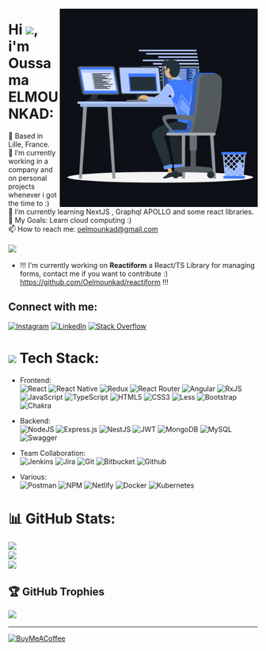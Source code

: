 <p><img align="right" src="https://github.com/Oelmounkad/Oelmounkad/blob/main/img/gif.gif" alt="oelmounkad" width="400px" /></p>

# Hi <img src = "https://raw.githubusercontent.com/MartinHeinz/MartinHeinz/master/wave.gif" width = 30px>, i'm Oussama ELMOUNKAD:

📍 Based in Lille, France. <br>🔭 I’m currently working in a company and on personal projects whenever i got the time to :)<br>🌱 I’m currently learning NextJS , Graphql APOLLO and some react libraries.<br>🥅 My Goals: Learn cloud computing :)<br>📫 How to reach me: oelmounkad@gmail.com<br><br>
[![](https://visitcount.itsvg.in/api?id=oelmounkad&icon=0&color=0)](https://visitcount.itsvg.in)

+ !!! I'm currently working on **Reactiform** a React/TS Library for managing forms, contact me if you want to contribute :) 
 https://github.com/Oelmounkad/reactiform !!!

## Connect with me:
[![Instagram](https://img.shields.io/badge/Instagram-%23E4405F.svg?logo=Instagram&logoColor=white)](https://instagram.com/oelmounkad) [![LinkedIn](https://img.shields.io/badge/LinkedIn-%230077B5.svg?logo=linkedin&logoColor=white)](https://linkedin.com/in/oussamaelmounkad) [![Stack Overflow](https://img.shields.io/badge/-Stackoverflow-FE7A16?logo=stack-overflow&logoColor=white)](https://stackoverflow.com/users/8324862) 

# <img src = "https://media2.giphy.com/media/QssGEmpkyEOhBCb7e1/giphy.gif?cid=ecf05e47a0n3gi1bfqntqmob8g9aid1oyj2wr3ds3mg700bl&rid=giphy.gif" width = 32px> Tech Stack:

+ Frontend: <br>
![React](https://img.shields.io/badge/react-%2320232a.svg?style=flat-square&logo=react&logoColor=%2361DAFB) ![React Native](https://img.shields.io/badge/react_native-%2320232a.svg?style=flat-square&logo=react&logoColor=%2361DAFB) ![Redux](https://img.shields.io/badge/redux-%23593d88.svg?style=flat-square&logo=redux&logoColor=white) ![React Router](https://img.shields.io/badge/React_Router-CA4245?style=flat-square&logo=react-router&logoColor=white)
![Angular](https://img.shields.io/badge/angular-%23DD0031.svg?style=flat-square&logo=angular&logoColor=white) ![RxJS](https://img.shields.io/badge/rxjs-%23B7178C.svg?style=flat-square&logo=reactivex&logoColor=white)![JavaScript](https://img.shields.io/badge/javascript-%23323330.svg?style=flat-square&logo=javascript&logoColor=%23F7DF1E) ![TypeScript](https://img.shields.io/badge/typescript-%23007ACC.svg?style=flat-square&logo=typescript&logoColor=white) ![HTML5](https://img.shields.io/badge/html5-%23E34F26.svg?style=flat-square&logo=html5&logoColor=white) ![CSS3](https://img.shields.io/badge/css3-%231572B6.svg?style=flat-square&logo=css3&logoColor=white) ![Less](https://img.shields.io/badge/less-2B4C80?style=flat-square&logo=less&logoColor=white)  ![Bootstrap](https://img.shields.io/badge/bootstrap-%23563D7C.svg?style=flat-square&logo=bootstrap&logoColor=white) ![Chakra](https://img.shields.io/badge/chakra-%234ED1C5.svg?style=flat-square&logo=chakraui&logoColor=white)
  
+ Backend: <br>
![NodeJS](https://img.shields.io/badge/node.js-6DA55F?style=flat-square&logo=node.js&logoColor=white) ![Express.js](https://img.shields.io/badge/express.js-%23404d59.svg?style=flat-square&logo=express&logoColor=%2361DAFB)
![NestJS](https://img.shields.io/badge/nestjs-%23E0234E.svg?style=flat-square&logo=nestjs&logoColor=white) 
![JWT](https://img.shields.io/badge/JWT-black?style=flat-square&logo=JSON%20web%20tokens) ![MongoDB](https://img.shields.io/badge/MongoDB-%234ea94b.svg?style=flat-square&logo=mongodb&logoColor=white) ![MySQL](https://img.shields.io/badge/mysql-%2300f.svg?style=flat-square&logo=mysql&logoColor=white)
![Swagger](https://img.shields.io/badge/-Swagger-%23Clojure?style=flat-square&logo=swagger&logoColor=white)
+ Team Collaboration: <br>
![Jenkins](https://img.shields.io/badge/jenkins-%232C5263.svg?style=flat-square&logo=jenkins&logoColor=white) ![Jira](https://img.shields.io/badge/jira-%230A0FFF.svg?style=flat-square&logo=jira&logoColor=white)
![Git](https://img.shields.io/badge/git-%FF6C37.svg?style=flat-square&logo=git&logoColor=white)
![Bitbucket](https://img.shields.io/badge/bitbucket-%23326ce5.svg?style=flat-square&logo=bitbucket&logoColor=white)
![Github](https://img.shields.io/badge/github-%23000000.svg?style=flat-square&logo=github&logoColor=white)
+ Various: <br>
![Postman](https://img.shields.io/badge/Postman-FF6C37?style=flat-square&logo=postman&logoColor=white)
![NPM](https://img.shields.io/badge/NPM-%23000000.svg?style=flat-square&logo=npm&logoColor=white)
![Netlify](https://img.shields.io/badge/netlify-%23000000.svg?style=flat-square&logo=netlify&logoColor=#00C7B7)
![Docker](https://img.shields.io/badge/docker-%230db7ed.svg?style=flat-square&logo=docker&logoColor=white) ![Kubernetes](https://img.shields.io/badge/kubernetes-%23326ce5.svg?style=flat-square&logo=kubernetes&logoColor=white)   
 
# 📊 GitHub Stats:
![](https://github-readme-stats.vercel.app/api?username=oelmounkad&theme=dark&hide_border=false&include_all_commits=true&count_private=true)<br/>
![](https://github-readme-streak-stats.herokuapp.com/?user=oelmounkad&theme=dark&hide_border=false)<br/>
![](https://github-readme-stats.vercel.app/api/top-langs/?username=oelmounkad&theme=dark&hide_border=false&include_all_commits=true&count_private=true&layout=compact)

## 🏆 GitHub Trophies
![](https://github-profile-trophy.vercel.app/?username=oelmounkad&theme=onedark&no-frame=false&no-bg=true&margin-w=4)

---
  [![BuyMeACoffee](https://img.shields.io/badge/Buy%20Me%20a%20Coffee-ffdd00?style=for-the-badge&logo=buy-me-a-coffee&logoColor=black)](https://buymeacoffee.com/oelmounkad)
